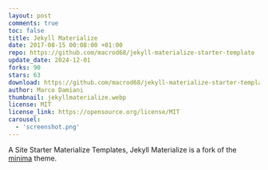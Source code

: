 ```yaml
---
layout: post
comments: true
toc: false
title: Jekyll Materialize
date: 2017-08-15 00:08:00 +01:00
repo: https://github.com/macrod68/jekyll-materialize-starter-template
update_date: 2024-12-01
forks: 90
stars: 63
download: https://github.com/macrod68/jekyll-materialize-starter-template/archive/master.zip
author: Marco Damiani
thumbnail: jekyllmaterialize.webp
license: MIT
license_link: https://opensource.org/license/MIT
carousel:
  - 'screenshot.png'
---
```


A Site Starter Materialize Templates, Jekyll Materialize is a fork of the [minima][1] theme.

[1]:https://github.com/jekyll/minima
